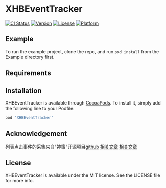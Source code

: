 # XHBEventTracker

[![CI Status](https://img.shields.io/travis/李洋超/XHBEventTracker.svg?style=flat)](https://travis-ci.org/李洋超/XHBEventTracker)
[![Version](https://img.shields.io/cocoapods/v/XHBEventTracker.svg?style=flat)](https://cocoapods.org/pods/XHBEventTracker)
[![License](https://img.shields.io/cocoapods/l/XHBEventTracker.svg?style=flat)](https://cocoapods.org/pods/XHBEventTracker)
[![Platform](https://img.shields.io/cocoapods/p/XHBEventTracker.svg?style=flat)](https://cocoapods.org/pods/XHBEventTracker)

## Example

To run the example project, clone the repo, and run `pod install` from the Example directory first.

## Requirements

## Installation

XHBEventTracker is available through [CocoaPods](https://cocoapods.org). To install
it, simply add the following line to your Podfile:

```ruby
pod 'XHBEventTracker'
```

## Acknowledgement
列表点击事件的采集来自"神策"开源项目[github](https://github.com/sensorsdata/sa-sdk-ios)
[相关文章](https://juejin.cn/post/6956047999998902303)
[相关文章](https://juejin.cn/post/6956089693393911838)

## License

XHBEventTracker is available under the MIT license. See the LICENSE file for more info.
